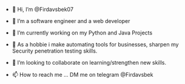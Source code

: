 - 👋 Hi, I’m @Firdavsbek07

- 👀 I’m a software engineer and a web developer
- 🌱 I’m currently working on my Python and Java Projects
- 💞️ As a hobbie i make automating tools for businesses, sharpen my Security penetration testing skills.
- 💞️ I’m looking to collaborate on learning/strengthen new skills.
- 📫 How to reach me ... DM me on telegram @Firdavsbek

<!---
Firdavsbek07/Firdavsbek07 is a ✨ special ✨ repository because its `README.md` (this file) appears on your GitHub profile.
You can click the Preview link to take a look at your changes.
--->
